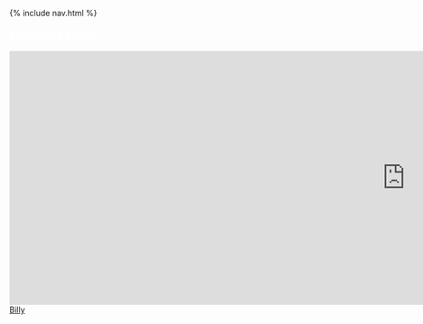 {% include nav.html %}
<style>
        /* body { background-color: lightslategray ; */

        }
        .bold{
            color: white;
            font-weight: bold;
            font-size: larger;
        }
        .search{
            padding-top: 10%;
        }
        .billy{
            color: whitesmoke ;
        }
    </style>

<h3 style="color: white;">INDIVIDUAL REPLIT</h3>
  <iframe id='iframe'  src="https://replit.com/@WilliamCherres/DataStruc2?lite=true" name="iframe_a" width="1400" height="450" frameborder="0" scrolling="yes"></iframe>
        <a href="https://replit.com/@WilliamCherres/DataStruc2?lite=true" target="iframe_a" style="width:1400; height:450">Billy</a>



